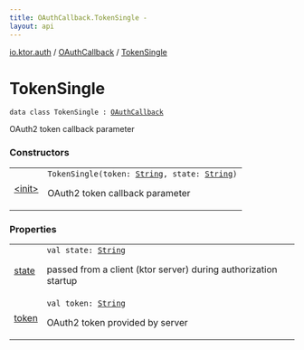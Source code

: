 ```yaml
---
title: OAuthCallback.TokenSingle - 
layout: api
---
```


<div class='api-docs-breadcrumbs'><a href="../../index.html">io.ktor.auth</a> / <a href="../index.html">OAuthCallback</a> / <a href="./index.html">TokenSingle</a></div>

# TokenSingle

<div class="signature"><code><span class="keyword">data</span> <span class="keyword">class </span><span class="identifier">TokenSingle</span>&nbsp;<span class="symbol">:</span>&nbsp;<a href="../index.html"><span class="identifier">OAuthCallback</span></a></code></div>

OAuth2 token callback parameter

### Constructors

<table class="api-docs-table">
<tbody>
<tr>
<td markdown="1">

<a href="-init-.html">&lt;init&gt;</a>


</td>
<td markdown="1">
<div class="signature"><code><span class="identifier">TokenSingle</span><span class="symbol">(</span><span class="parameterName" id="io.ktor.auth.OAuthCallback.TokenSingle$<init>(kotlin.String, kotlin.String)/token">token</span><span class="symbol">:</span>&nbsp;<a href="https://kotlinlang.org/api/latest/jvm/stdlib/kotlin/-string/index.html"><span class="identifier">String</span></a><span class="symbol">, </span><span class="parameterName" id="io.ktor.auth.OAuthCallback.TokenSingle$<init>(kotlin.String, kotlin.String)/state">state</span><span class="symbol">:</span>&nbsp;<a href="https://kotlinlang.org/api/latest/jvm/stdlib/kotlin/-string/index.html"><span class="identifier">String</span></a><span class="symbol">)</span></code></div>

OAuth2 token callback parameter


</td>
</tr>
</tbody>
</table>

### Properties

<table class="api-docs-table">
<tbody>
<tr>
<td markdown="1">

<a href="state.html">state</a>


</td>
<td markdown="1">
<div class="signature"><code><span class="keyword">val </span><span class="identifier">state</span><span class="symbol">: </span><a href="https://kotlinlang.org/api/latest/jvm/stdlib/kotlin/-string/index.html"><span class="identifier">String</span></a></code></div>

passed from a client (ktor server) during authorization startup


</td>
</tr>
<tr>
<td markdown="1">

<a href="token.html">token</a>


</td>
<td markdown="1">
<div class="signature"><code><span class="keyword">val </span><span class="identifier">token</span><span class="symbol">: </span><a href="https://kotlinlang.org/api/latest/jvm/stdlib/kotlin/-string/index.html"><span class="identifier">String</span></a></code></div>

OAuth2 token provided by server


</td>
</tr>
</tbody>
</table>
